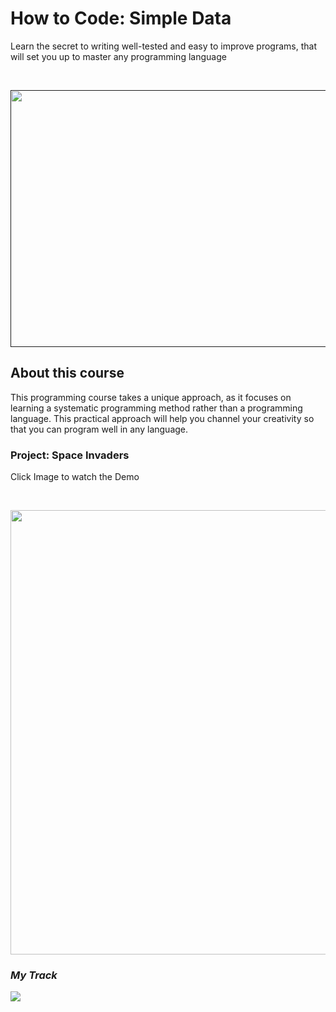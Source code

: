 How to Code: Simple Data
=====================

Learn the secret to writing well-tested and easy to improve programs, that will set you up to master any programming language

<p>
<br /> <div class="separator" style="clear: both; text-align: center;"> <a href=""><img alt="" border="0" height="411" src="https://github.com/doct0rX/SoftwareDevelopment/blob/master/HowToCode_SimpleData/screens/htc1_image-v4_378x225.jpg" width="911" /></a></div>
</p>

About this course
--------------------
This programming course takes a unique approach, as it focuses on learning a systematic programming method rather than a programming language. This practical approach will help you channel your creativity so that you can program well in any language.


### **Project**: Space Invaders
Click Image to watch the Demo
<p>
<br /> <div class="separator" style="clear: both; text-align: center;"> <a href="https://www.youtube.com/watch?v=FkR1PlXG2WE&feature=youtu.be"><img alt="" border="0" height="711" src="https://github.com/doct0rX/SoftwareDevelopment/blob/master/HowToCode_SimpleData/finalProject/screens/Screen%20Shot%202018-04-02%20at%204.15.04%20PM.png" width="911" /></a></div>
</p>

### **_My Track_**

![](https://github.com/doct0rX/SoftwareDevelopment/blob/master/HowToCode_SimpleData/finalProject/screens/Screen%20Shot%202018-04-02%20at%204.11.07%20PM.png)

